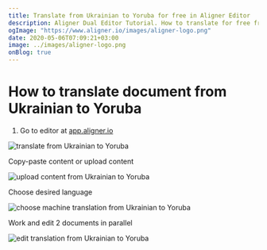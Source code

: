 ```yaml
---
title: Translate from Ukrainian to Yoruba for free in Aligner Editor
description: Aligner Dual Editor Tutorial. How to translate for free from Ukrainian to Yoruba. Aligner is multilingual document management platform. 
ogImage: "https://www.aligner.io/images/aligner-logo.png"
date: 2020-05-06T07:09:21+03:00
image: ../images/aligner-logo.png
onBlog: true
---
```


# How to translate document from Ukrainian to Yoruba

1. Go to editor at [app.aligner.io](https://app.aligner.io "Aligner App web page")

![translate from Ukrainian to Yoruba](../aligner-blank-editor.png "translate from Ukrainian to Yoruba")

Copy-paste content or upload content

![upload content from Ukrainian to Yoruba](../aligner-uploaded-document.png "upload content from Ukrainian to Yoruba")

Choose desired language

![choose machine translation from Ukrainian to Yoruba](../aligner-language-dropdown.png "choose machine translation from Ukrainian to Yoruba")

Work and edit 2 documents in parallel

![edit translation from Ukrainian to Yoruba](../aligner-double-sitded-editor.png "edit translation from Ukrainian to Yoruba")

